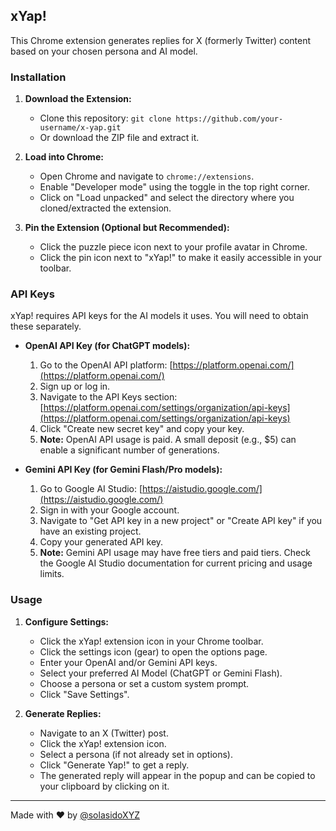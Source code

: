 ## xYap!

This Chrome extension generates replies for X (formerly Twitter) content based on your chosen persona and AI model.

### Installation

1.  **Download the Extension:**
    *   Clone this repository: `git clone https://github.com/your-username/x-yap.git`
    *   Or download the ZIP file and extract it.

2.  **Load into Chrome:**
    *   Open Chrome and navigate to `chrome://extensions`.
    *   Enable "Developer mode" using the toggle in the top right corner.
    *   Click on "Load unpacked" and select the directory where you cloned/extracted the extension.

3.  **Pin the Extension (Optional but Recommended):**
    *   Click the puzzle piece icon next to your profile avatar in Chrome.
    *   Click the pin icon next to "xYap!" to make it easily accessible in your toolbar.

### API Keys

xYap! requires API keys for the AI models it uses. You will need to obtain these separately.

*   **OpenAI API Key (for ChatGPT models):**
    1.  Go to the OpenAI API platform: [https://platform.openai.com/](https://platform.openai.com/)
    2.  Sign up or log in.
    3.  Navigate to the API Keys section: [https://platform.openai.com/settings/organization/api-keys](https://platform.openai.com/settings/organization/api-keys)
    4.  Click "Create new secret key" and copy your key.
    5.  **Note:** OpenAI API usage is paid. A small deposit (e.g., $5) can enable a significant number of generations.

*   **Gemini API Key (for Gemini Flash/Pro models):**
    1.  Go to Google AI Studio: [https://aistudio.google.com/](https://aistudio.google.com/)
    2.  Sign in with your Google account.
    3.  Navigate to "Get API key in a new project" or "Create API key" if you have an existing project.
    4.  Copy your generated API key.
    5.  **Note:** Gemini API usage may have free tiers and paid tiers. Check the Google AI Studio documentation for current pricing and usage limits.

### Usage

1.  **Configure Settings:**
    *   Click the xYap! extension icon in your Chrome toolbar.
    *   Click the settings icon (gear) to open the options page.
    *   Enter your OpenAI and/or Gemini API keys.
    *   Select your preferred AI Model (ChatGPT or Gemini Flash).
    *   Choose a persona or set a custom system prompt.
    *   Click "Save Settings".

2.  **Generate Replies:**
    *   Navigate to an X (Twitter) post.
    *   Click the xYap! extension icon.
    *   Select a persona (if not already set in options).
    *   Click "Generate Yap!" to get a reply.
    *   The generated reply will appear in the popup and can be copied to your clipboard by clicking on it.

---

Made with ❤️ by [@solasidoXYZ](https://x.com/solasidoXYZ)

